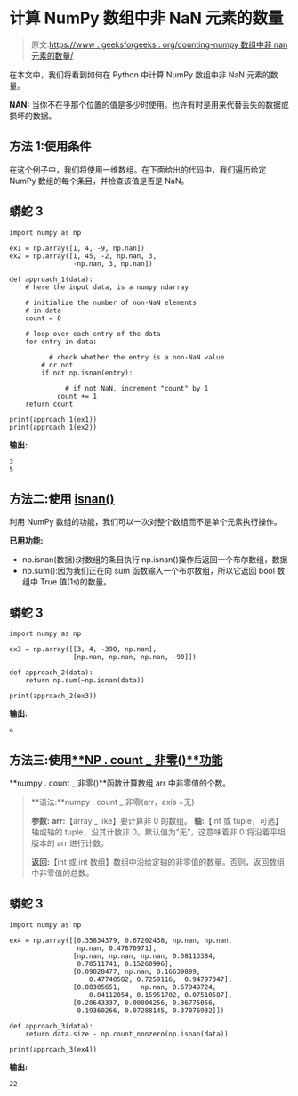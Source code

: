 # 计算 NumPy 数组中非 NaN 元素的数量

> 原文:[https://www . geeksforgeeks . org/counting-numpy 数组中非 nan 元素的数量/](https://www.geeksforgeeks.org/counting-the-number-of-non-nan-elements-in-a-numpy-array/)

在本文中，我们将看到如何在 Python 中计算 NumPy 数组中非 NaN 元素的数量。

**NAN:** 当你不在乎那个位置的值是多少时使用。也许有时是用来代替丢失的数据或损坏的数据。

## 方法 1:使用条件

在这个例子中，我们将使用一维数组。在下面给出的代码中，我们遍历给定 NumPy 数组的每个条目，并检查该值是否是 NaN。

## 蟒蛇 3

```
import numpy as np

ex1 = np.array([1, 4, -9, np.nan])
ex2 = np.array([1, 45, -2, np.nan, 3, 
                -np.nan, 3, np.nan])

def approach_1(data):
    # here the input data, is a numpy ndarray

    # initialize the number of non-NaN elements 
    # in data
    count = 0       

    # loop over each entry of the data
    for entry in data:          

          # check whether the entry is a non-NaN value
        # or not
        if not np.isnan(entry):     

              # if not NaN, increment "count" by 1
            count += 1              
    return count

print(approach_1(ex1))
print(approach_1(ex2))
```

**输出:**

```
3
5
```

## 方法二:使用 [isnan()](https://www.geeksforgeeks.org/numpy-isnan-python/)

利用 NumPy 数组的功能，我们可以一次对整个数组而不是单个元素执行操作。

**已用功能:**

*   np.isnan(数据):对数组的条目执行 np.isnan()操作后返回一个布尔数组，数据
*   np.sum():因为我们正在向 sum 函数输入一个布尔数组，所以它返回 bool 数组中 True 值(1s)的数量。

## 蟒蛇 3

```
import numpy as np

ex3 = np.array([[3, 4, -390, np.nan], 
                [np.nan, np.nan, np.nan, -90]])

def approach_2(data):
    return np.sum(~np.isnan(data))

print(approach_2(ex3))
```

**输出:**

```
4
```

## 方法三:使用[**NP . count _ 非零()**功能](https://www.geeksforgeeks.org/numpy-count_nonzero-method-python/)

**numpy . count _ 非零()**函数计算数组 arr 中非零值的个数。

> **语法:**numpy . count _ 非零(arr，axis =无)
> 
> **参数:**
> **arr:**【array _ like】要计算非 0 的数组。
> **轴:**【int 或 tuple，可选】轴或轴的 tuple，沿其计数非 0。默认值为“无”，这意味着非 0 将沿着平坦版本的 arr 进行计数。
> 
> **返回:**【int 或 int 数组】数组中沿给定轴的非零值的数量。否则，返回数组中非零值的总数。

## 蟒蛇 3

```
import numpy as np

ex4 = np.array([[0.35834379, 0.67202438, np.nan, np.nan,
                 np.nan, 0.47870971],
                [np.nan, np.nan, np.nan, 0.08113384,
                 0.70511741, 0.15260996],
                [0.09028477, np.nan, 0.16639899,
                    0.47740582, 0.7259116,  0.94797347],
                [0.80305651,     np.nan, 0.67949724,
                    0.84112054, 0.15951702, 0.07510587],
                [0.28643337, 0.00804256, 0.36775056,
                 0.19360266, 0.07288145, 0.37076932]])

def approach_3(data):
    return data.size - np.count_nonzero(np.isnan(data))

print(approach_3(ex4))
```

**输出:**

```
22
```